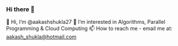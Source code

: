 ### Hi there 👋

<!--
**aakashshukla27/aakashshukla27** is a ✨ _special_ ✨ repository because its `README.md` (this file) appears on your GitHub profile.

Here are some ideas to get you started:

- 🔭 I’m currently working on ...
- 🌱 I’m currently learning ...
- 👯 I’m looking to collaborate on ...
- 🤔 I’m looking for help with ...
- 💬 Ask me about ...
- 📫 How to reach me: ...
- 😄 Pronouns: ...
- ⚡ Fun fact: ...
-->
👋 Hi, I’m @aakashshukla27
👀 I’m interested in Algorithms, Parallel Programming & Cloud Computing
📫 How to reach me - email me at: aakash_shukla@hotmail.com
